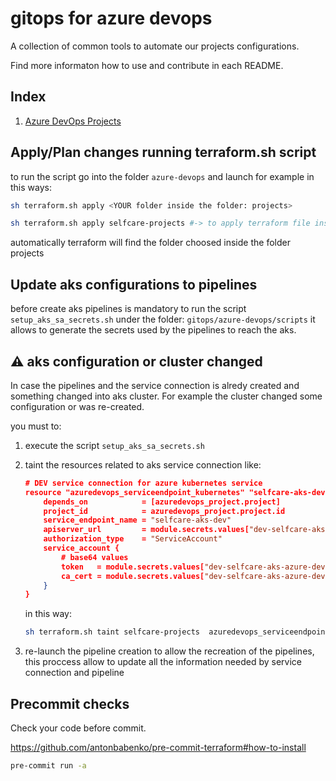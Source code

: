# gitops for azure devops

A collection of common tools to automate our projects configurations.

Find more informaton how to use and contribute in each README.

## Index

1. [Azure DevOps Projects](https://github.com/pagopa/gitops/blob/main/azure-devops)

## Apply/Plan changes running terraform.sh script

to run the script go into the folder `azure-devops` and launch for example in this ways:

```bash
sh terraform.sh apply <YOUR folder inside the folder: projects>

sh terraform.sh apply selfcare-projects #-> to apply terraform file inside projects\selfcare-projects
```

automatically terraform will find the folder choosed inside the folder projects

## Update aks configurations to pipelines

before create aks pipelines is mandatory to run the script `setup_aks_sa_secrets.sh` under the folder: `gitops/azure-devops/scripts` it allows to generate the secrets used by the pipelines to reach the aks.

## :warning: aks configuration or cluster changed

In case the pipelines and the service connection is alredy created and something changed into aks cluster.
For example the cluster changed some configuration or was re-created.

you must to:

1. execute the script `setup_aks_sa_secrets.sh`
2. taint the resources related to aks service connection like:

    ```json
    # DEV service connection for azure kubernetes service
    resource "azuredevops_serviceendpoint_kubernetes" "selfcare-aks-dev" {
        depends_on            = [azuredevops_project.project]
        project_id            = azuredevops_project.project.id
        service_endpoint_name = "selfcare-aks-dev"
        apiserver_url         = module.secrets.values["dev-selfcare-aks-apiserver-url"].value
        authorization_type    = "ServiceAccount"
        service_account {
            # base64 values
            token   = module.secrets.values["dev-selfcare-aks-azure-devops-sa-token"].value
            ca_cert = module.secrets.values["dev-selfcare-aks-azure-devops-sa-cacrt"].value
        }
    }
    ```

    in this way:

    ```bash
    sh terraform.sh taint selfcare-projects  azuredevops_serviceendpoint_kubernetes.selfcare-aks-dev;
    ```

3. re-launch the pipeline creation to allow the recreation of the pipelines, this proccess allow to update all the information needed by service connection and pipeline

## Precommit checks

Check your code before commit.

<https://github.com/antonbabenko/pre-commit-terraform#how-to-install>

```sh
pre-commit run -a
```
